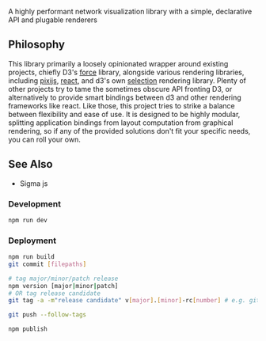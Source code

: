 A highly performant network visualization library with a simple, declarative API and plugable renderers

## Philosophy
This library primarily a loosely opinionated wrapper around existing projects, chiefly D3's [force](https://github.com/d3/d3-force) library, alongside various rendering libraries, including [pixijs](https://www.pixijs.com), [react](https://reactjs.org/), and d3's own [selection](https://github.com/d3/d3-selection) rendering library.  Plenty of other projects try to tame the sometimes obscure API fronting D3, or alternatively to provide smart bindings between d3 and other rendering frameworks like react.  Like those, this project tries to strike a balance between flexibility and ease of use.  It is designed to be highly modular, splitting application bindings from layout computation from graphical rendering, so if any of the provided solutions don't fit your specific needs, you can roll your own.

## See Also
- Sigma js

### Development
```bash
npm run dev
```

### Deployment
```bash
npm run build
git commit [filepaths]

# tag major/minor/patch release
npm version [major|minor|patch]
# OR tag release candidate
git tag -a -m"release candidate" v[major].[minor]-rc[number] # e.g. git tag -a -m"release candidate" v1.0-rc2

git push --follow-tags

npm publish
```
